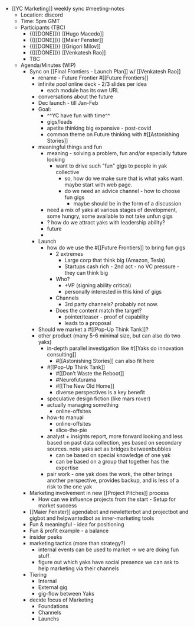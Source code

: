 - [[YC Marketing]] weekly sync #meeting-notes
    - Location: discord 
    - Time: 5pm GMT 
    - Participants (TBC)
        - {{[[DONE]]}} [[Hugo Macedo]] 
        - {{[[DONE]]}} [[Maier Fenster]]
        - {{[[DONE]]}} [[Grigori Milov]]
        - {{[[DONE]]}} [[Venkatesh Rao]]
        - TBC
    - Agenda/Minutes (WIP)
        - Sync on [[Final Frontiers - Launch Plan]] w/ [[Venkatesh Rao]]
            - rename - Future Frontier #[[Future Frontiers]]
            - infinite pool online deck - 2/3 slides per idea
                - each module has its own URL
            - conversations about the future
            - Dec launch - till Jan-Feb
            - Goal: 
                - ^^YC have fun with time^^
                - gigs/leads 
                - apetite thinking big expansive - post-covid
                - common theme on Future thinking with #[[Astonishing Stories]]
            - meaningful things and fun
                - meaning - solving a  problem, fun and/or especially future looking
                    - want to drive such "fun" gigs to people in yak collective
                        - so, how do we make sure that is what yaks want. maybe start with web page. 
                        - do we need an advice channel - how to choose fun gigs
                            - maybe should be in the form of a discussion
                - need a mix of yaks at various stages of development, some hungry, some available to not take unfun gigs
                - ? how do we attract yaks with leadership ability?
                - future
                - 
            - Launch
                - how do we use the #[[Future Frontiers]] to bring fun gigs
                    - 2 extremes
                        - Large corp that think big (Amazon, Tesla)
                        - Startups cash rich - 2nd act - no VC pressure - they can think big
                    - Who?
                        - +VP (signing ability critical)
                        - personally interested in this kind of gigs
                    - Channels
                        - 3rd party channels? probably not now.
                    - Does the content match the target?
                        - pointer/teaser - proof of capability 
                        - leads to a proposal
            - Should we market a #[[Pop-Up Think Tank]]?
            - other product (many 5-6 minimal size, but can also do two yaks)
                - in-depth parallel investigation like #[[Yaks do innovation consulting]]
                    - #[[Astonishing Stories]] can also fit here 
                - #[[Pop-Up Think Tank]]
                    - #[[Don’t Waste the Reboot]]
                    - #Neurofuturama
                    - #[[The New Old Home]]
                    - diverse perspectives is a key benefit 
                - speculative design fiction (like mars rover)
                - actually managing something
                    - online-offsites
                - how-to manual 
                    - online-offsites
                    - slice-the-pie
                - analyst + insights report, more forward looking and less based on past data collection, yes based on secondary sources. note yaks act as bridges betweenbubbles 
                    - can be based on special knowledge of one yak
                    - can be based on a  group that together has the expertise
                - pair work - one yak does the work, the other brings another perspective,  provides backup, and is less of a risk to the one yak 
        - Marketing involvement in new [[Project Pitches]] process
            - How can we influence projects from the start - Setup for market success
        - [[Maier Fenster]] agendabot and newletterbot and projectbot and gigbot and helpwantedbot as inner-marketing tools
        - Fun & meaningful - idea for positioning
        - Fun & profit example - a balance
        - insider peeks
        - marketing tactics (more than strategy?)
            - internal events can be used to market -> we are doing fun stuff
            - figure out which yaks have social presence we can ask to help marketing via their channels
        - Tiering
            - Internal
            - External gig
            - gig-flow between Yaks
        - decide focus of Marketing 
            - Foundations
            - Channels
            - Launchs 
